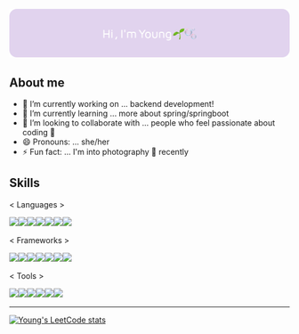 <!--
**gyk0814/gyk0814** is a ✨ _special_ ✨ repository because its `README.md` (this file) appears on your GitHub profile.

Here are some ideas to get you started:
-->

![Header](./github-header-image.png)

## About me

- 🔭 I’m currently working on ... backend development!
- 🌱 I’m currently learning ... more about spring/springboot
- 👯 I’m looking to collaborate with ... people who feel passionate about coding 🩵
- 😄 Pronouns: ... she/her
- ⚡ Fun fact: ... I'm into photography 📸 recently

## Skills

< Languages >

<img src="https://img.shields.io/badge/Python-3776AB?style=for-the-badge&logo=python&logoColor=white"><img src="https://img.shields.io/badge/Java-ED8B00?style=for-the-badge&logo=openjdk&logoColor=white"><img src="https://img.shields.io/badge/JavaScript-F7DF1E?style=for-the-badge&logo=javascript&logoColor=black"><img src="https://img.shields.io/badge/TypeScript-007ACC?style=for-the-badge&logo=typescript&logoColor=white"><img src="https://img.shields.io/badge/HTML5-E34F26?style=for-the-badge&logo=html5&logoColor=white"><img src="https://img.shields.io/badge/CSS3-1572B6?style=for-the-badge&logo=css3&logoColor=white"><img src="https://img.shields.io/badge/MySQL-00000F?style=for-the-badge&logo=mysql&logoColor=white">

< Frameworks >

<img src="https://img.shields.io/badge/Node.js-43853D?style=for-the-badge&logo=node.js&logoColor=white"><img src="https://img.shields.io/badge/Express.js-404D59?style=for-the-badge&logo=express"><img src="https://img.shields.io/badge/React-20232A?style=for-the-badge&logo=react&logoColor=61DAFB"><img src="https://img.shields.io/badge/Spring-6DB33F?style=for-the-badge&logo=spring&logoColor=white"><img src="https://img.shields.io/badge/.NET-5C2D91?style=for-the-badge&logo=.net&logoColor=white"><img src="https://img.shields.io/badge/Nest.js-DD0031?style=for-the-badge&logo=nestjs&logoColor=white"><img src="https://img.shields.io/badge/Amazon_AWS-FF9900?style=for-the-badge&logo=amazonaws&logoColor=white">

< Tools >

<img src="https://img.shields.io/badge/GIT-E44C30?style=for-the-badge&logo=git&logoColor=white"><img src="https://img.shields.io/badge/Postman-F15B2A?style=for-the-badge&logo=postman&logoColor=white"><img src="https://img.shields.io/badge/Trello-0052CC?style=for-the-badge&logo=trello&logoColor=white"><img src="https://img.shields.io/badge/Notion-000000?style=for-the-badge&logo=notion&logoColor=white"><img src="https://img.shields.io/badge/Eclipse-2C2255?style=for-the-badge&logo=eclipse&logoColor=white"><img src="	https://img.shields.io/badge/Visual_Studio_Code-0078D4?style=for-the-badge&logo=visual%20studio%20code&logoColor=white">

---

[![Young's LeetCode stats](https://leetcode-stats-six.vercel.app/?username=codingtesthard)](https://github.com/KnlnKS/leetcode-stats)
